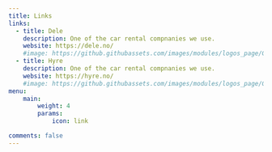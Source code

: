 ```yaml
---
title: Links
links:
  - title: Dele
    description: One of the car rental compnanies we use.
    website: https://dele.no/
    #image: https://github.githubassets.com/images/modules/logos_page/GitHub-Mark.png
  - title: Hyre
    description: One of the car rental compnanies we use.
    website: https://hyre.no/
    #image: https://github.githubassets.com/images/modules/logos_page/GitHub-Mark.png
menu:
    main: 
        weight: 4
        params:
            icon: link

comments: false
---
```


